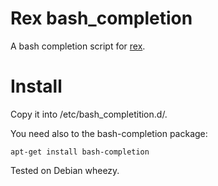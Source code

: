 Rex bash_completion
========

A bash completion script for [rex](https://github.com/RexOps/Rex).

Install
=======

Copy it into /etc/bash_completition.d/.

You need also to the bash-completion package:

    apt-get install bash-completion

Tested on Debian wheezy.

